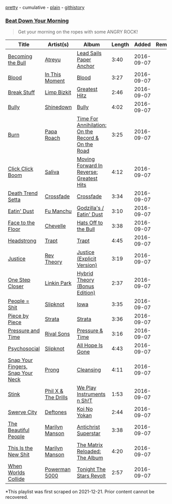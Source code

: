[pretty](/playlists/pretty/4qstWgP2KMRSiTY3a1fF2R.md) - cumulative - [plain](/playlists/plain/4qstWgP2KMRSiTY3a1fF2R) - [githistory](https://github.githistory.xyz/mackorone/spotify-playlist-archive/blob/main/playlists/plain/4qstWgP2KMRSiTY3a1fF2R)

### [Beat Down Your Morning](https://open.spotify.com/playlist/4qstWgP2KMRSiTY3a1fF2R)

> Get your morning on the ropes with some ANGRY ROCK!

| Title | Artist(s) | Album | Length | Added | Removed |
|---|---|---|---|---|---|
| [Becoming the Bull](https://open.spotify.com/track/3alR818PhuUHGV3FftmjfW) | [Atreyu](https://open.spotify.com/artist/3LkSiHbjqOHCKCqBfEZOTv) | [Lead Sails Paper Anchor](https://open.spotify.com/album/4zODET967NN009YRlHxkq1) | 3:40 | 2016-09-07 |  |
| [Blood](https://open.spotify.com/track/308BpHy6evPQz9hSPpSLNf) | [In This Moment](https://open.spotify.com/artist/6tbLPxj1uQ6vsRQZI2YFCT) | [Blood](https://open.spotify.com/album/1azQBA4tlIPpqXcABHVYkl) | 3:27 | 2016-09-07 |  |
| [Break Stuff](https://open.spotify.com/track/2YC6ET3q1F29B0V7UcPV70) | [Limp Bizkit](https://open.spotify.com/artist/165ZgPlLkK7bf5bDoFc6Sb) | [Greatest Hitz](https://open.spotify.com/album/50na3UenOpUOS1uuWXM0AY) | 2:46 | 2016-09-07 |  |
| [Bully](https://open.spotify.com/track/7hj2dEEcBL2gfra1Vq3ejh) | [Shinedown](https://open.spotify.com/artist/70BYFdaZbEKbeauJ670ysI) | [Bully](https://open.spotify.com/album/0NTF9I5k2rNo4CmiIiynq7) | 4:02 | 2016-09-07 |  |
| [Burn](https://open.spotify.com/track/356hjE9Uy3aEtxZ1N0Xcwj) | [Papa Roach](https://open.spotify.com/artist/4RddZ3iHvSpGV4dvATac9X) | [Time For Annihilation: On the Record & On the Road](https://open.spotify.com/album/0uqob4D4OyGLM665Gz9MdN) | 3:25 | 2016-09-07 |  |
| [Click Click Boom](https://open.spotify.com/track/55SUneDPq3ZOrJi8sVG78G) | [Saliva](https://open.spotify.com/artist/5S6hjAxgxjsLylsTtMIimO) | [Moving Forward In Reverse: Greatest Hits](https://open.spotify.com/album/2DUQWxuRC0J8Nn3ejQHROx) | 4:12 | 2016-09-07 |  |
| [Death Trend Setta](https://open.spotify.com/track/6Xpm4ajdj9SkiP08JKg3vK) | [Crossfade](https://open.spotify.com/artist/4IR8ZkpbyyKrqsIzchF3NB) | [Crossfade](https://open.spotify.com/album/1namjaJZ23ozXXB7X2d4hy) | 3:34 | 2016-09-07 |  |
| [Eatin' Dust](https://open.spotify.com/track/2eHruBEy06Vt7VswO4ROhC) | [Fu Manchu](https://open.spotify.com/artist/1TKaUU8ooBgSW9TlyKsw6k) | [Godzilla's / Eatin' Dust](https://open.spotify.com/album/7GyCk26ieCcV2CAtheDuYF) | 3:10 | 2016-09-07 |  |
| [Face to the Floor](https://open.spotify.com/track/6sREV6MpLHTqcOmBK5mvYF) | [Chevelle](https://open.spotify.com/artist/56dO9zeHKuU5Gvfc2kxHNw) | [Hats Off to the Bull](https://open.spotify.com/album/4rTrbTxqjHtjle04l4blOV) | 3:38 | 2016-09-07 |  |
| [Headstrong](https://open.spotify.com/track/1AEYT6VxrxXPMoQUxsY0E4) | [Trapt](https://open.spotify.com/artist/1UdQqCUR7RwB9YYJONwbdM) | [Trapt](https://open.spotify.com/album/4jd0qgZ4gaHW6b0lgpZKWk) | 4:45 | 2016-09-07 |  |
| [Justice](https://open.spotify.com/track/0HZ3FNizbBpdp38zrKhxHs) | [Rev Theory](https://open.spotify.com/artist/10n5DVRlZbjbZ5ffpwpn6l) | [Justice \(Explicit Version\)](https://open.spotify.com/album/6kI4sW6XUBjFWiDiHAkZNM) | 3:19 | 2016-09-07 |  |
| [One Step Closer](https://open.spotify.com/track/3K4HG9evC7dg3N0R9cYqk4) | [Linkin Park](https://open.spotify.com/artist/6XyY86QOPPrYVGvF9ch6wz) | [Hybrid Theory \(Bonus Edition\)](https://open.spotify.com/album/6hPkbAV3ZXpGZBGUvL6jVM) | 2:37 | 2016-09-07 |  |
| [People = Shit](https://open.spotify.com/track/3nSK1M29hY2Jg2CjsJe98h) | [Slipknot](https://open.spotify.com/artist/05fG473iIaoy82BF1aGhL8) | [Iowa](https://open.spotify.com/album/7yQmrL4bms0JIWamjA2ok1) | 3:35 | 2016-09-07 |  |
| [Piece by Piece](https://open.spotify.com/track/5A495HyfXkBqQf3Vk7ygBK) | [Strata](https://open.spotify.com/artist/0MLKfDfrr2LvUqZxBvYLTv) | [Strata](https://open.spotify.com/album/1DYHpns3UkdTJuYeyc9T0N) | 3:36 | 2016-09-07 |  |
| [Pressure and Time](https://open.spotify.com/track/6XDNRpkuzEc7zpKXSEWkVr) | [Rival Sons](https://open.spotify.com/artist/356c8AN5YWKvz86B4Sb1yf) | [Pressure & Time](https://open.spotify.com/album/5zD6AMrPIPyJc0ZEb5W4Wr) | 3:16 | 2016-09-07 |  |
| [Psychosocial](https://open.spotify.com/track/5Pm9uuEL0q6aXSRT3161UP) | [Slipknot](https://open.spotify.com/artist/05fG473iIaoy82BF1aGhL8) | [All Hope Is Gone](https://open.spotify.com/album/4vD8PvUW4UfSL9K4CspEzv) | 4:43 | 2016-09-07 |  |
| [Snap Your Fingers, Snap Your Neck](https://open.spotify.com/track/7hgtn706RqLE5q1mWe8aQx) | [Prong](https://open.spotify.com/artist/6SER9tY2pDIDVWVf5Ql97B) | [Cleansing](https://open.spotify.com/album/1RmsgRJnBFyRMAVl1NW9pO) | 4:11 | 2016-09-07 |  |
| [Stink](https://open.spotify.com/track/7gFpLgsQuDKFwJm4EM97kK) | [Phil X & The Drills](https://open.spotify.com/artist/5Kycp9QanHjRUXCTO6w1m2) | [We Play Instruments n Sh!T](https://open.spotify.com/album/4sFhpSx33VTfO20z1vkj0u) | 1:53 | 2016-09-07 |  |
| [Swerve City](https://open.spotify.com/track/3RVz8wD8Bln7Vanl6f4ixY) | [Deftones](https://open.spotify.com/artist/6Ghvu1VvMGScGpOUJBAHNH) | [Koi No Yokan](https://open.spotify.com/album/3FYZ9IY806abMbNRhDghmV) | 2:44 | 2016-09-07 |  |
| [The Beautiful People](https://open.spotify.com/track/2aIB1CdRRG7YLBu9hNw9nR) | [Marilyn Manson](https://open.spotify.com/artist/2VYQTNDsvvKN9wmU5W7xpj) | [Antichrist Superstar](https://open.spotify.com/album/7APnZJwayR3lH9aUDPDYQB) | 3:38 | 2016-09-07 |  |
| [This Is the New Shit](https://open.spotify.com/track/4b4eQqhpgmJsy4dP07V7cG) | [Marilyn Manson](https://open.spotify.com/artist/2VYQTNDsvvKN9wmU5W7xpj) | [The Matrix Reloaded: The Album](https://open.spotify.com/album/4iLPd0Abb4S96sB2QEz2bl) | 4:20 | 2016-09-07 |  |
| [When Worlds Collide](https://open.spotify.com/track/6aF5JtQSrh7wNrkDE9B0My) | [Powerman 5000](https://open.spotify.com/artist/5imUS9dQyCbAjUEJJ9QyWC) | [Tonight The Stars Revolt](https://open.spotify.com/album/3Z3yndLeHs01iYPSNzTBBk) | 2:57 | 2016-09-07 |  |

\*This playlist was first scraped on 2021-12-21. Prior content cannot be recovered.